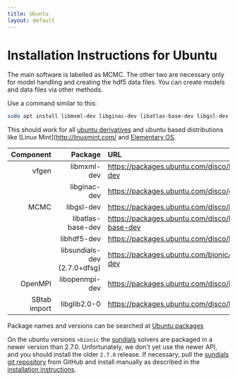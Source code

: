 ```yaml
---
title: Ubuntu
layout: default
---
```


# Installation Instructions for Ubuntu


The main software is labelled as MCMC. The other two are necessary
only for model handling and creating the hdf5 data files. You can
create models and data files via other methods.

Use a command similar to this:

~~~ bash
sudo apt install libmxml-dev libginac-dev libatlas-base-dev libgsl-dev libhdf5-dev openmpi-bin openmpi-common libopenmpi-dev libglib2.0-0 
~~~

This should work for all [ubuntu derivatives](http://www.ubuntu.com/about/about-ubuntu/derivatives)
and ubuntu based distributions like [Linux Mint](http://linuxmint.com/ and [Elementary OS](http://elementaryos.org/).

|Component|Package|URL|
|--------:|------:|:--|
|vfgen|libmxml-dev|https://packages.ubuntu.com/disco/libmxml-dev|
||libginac-dev|https://packages.ubuntu.com/disco/ginac-tools|
|MCMC|libgsl-dev|https://packages.ubuntu.com/disco/libgsl-dev|
||libatlas-base-dev|https://packages.ubuntu.com/disco/libatlas-base-dev|
||libhdf5-dev|https://packages.ubuntu.com/disco/libhdf5-dev|
||libsundials-dev (2.7.0+dfsg)|https://packages.ubuntu.com/bionic/libsundials-dev|
|OpenMPI|libopenmpi-dev|https://packages.ubuntu.com/disco/libopenmpi3|
|SBtab import|libglib2.0-0|https://packages.ubuntu.com/disco/libglib2.0-0|



Package names and versions can be searched at
[Ubuntu packages](https://packages.ubuntu.com/)

On the ubuntu versions `>bionic` the
[sundials](http://computation.llnl.gov/casc/sundials/download/download.html)
solvers are packaged in a newer version than 2.7.0. Unfortunately, we
don't yet use the newer API, and you should install the older `2.7.0`
release. If necessary, pull the [sundials git
repository](https://github.com/LLNL/sundials/tree/v2.7.0) from GitHub
and install manually as described in the [installation
instructions](https://github.com/LLNL/sundials/blob/v2.7.0/INSTALL_GUIDE.pdf).


